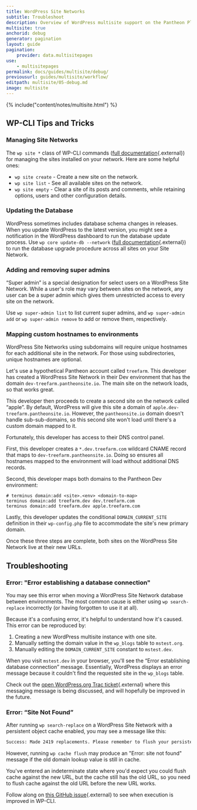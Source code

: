 ```yaml
---
title: WordPress Site Networks
subtitle: Troubleshoot
description: Overview of WordPress multisite support on the Pantheon Platform.
multisite: true
anchorid: debug
generator: pagination
layout: guide
pagination:
    provider: data.multisitepages
use:
    - multisitepages
permalink: docs/guides/multisite/debug/
previousurl: guides/multisite/workflow/
editpath: multisite/05-debug.md
image: multisite
---
```

{% include("content/notes/multisite.html") %}

## WP-CLI Tips and Tricks
### Managing Site Networks
The `wp site *` class of WP-CLI commands ([full documentation](https://developer.wordpress.org/cli/commands/site/){.external}) for managing the sites installed on your network. Here are some helpful ones:

- `wp site create` - Create a new site on the network.
- `wp site list` - See all available sites on the network.
- `wp site empty` - Clear a site of its posts and comments, while retaining options, users and other configuration details.

### Updating the Database
WordPress sometimes includes database schema changes in releases. When you update WordPress to the latest version, you might see a notification in the WordPress dashboard to run the database update process. Use `wp core update-db --network` ([full documentation](https://developer.wordpress.org/cli/commands/core/update-db/){.external}) to run the database upgrade procedure across all sites on your Site Network.

### Adding and removing super admins
“Super admin” is a special designation for select users on a WordPress Site Network. While a user's role may vary between sites on the network, any user can be a super admin which gives them unrestricted access to every site on the network.

Use `wp super-admin list` to list current super admins, and `wp super-admin add` or `wp super-admin remove` to add or remove them, respectively.


### Mapping custom hostnames to environments
WordPress Site Networks using subdomains will require unique hostnames for each additional site in the network. For those using subdirectories, unique hostnames are optional.

Let's use a hypothetical Pantheon account called `treefarm`. This developer has created a WordPress Site Network in their Dev environment that has the domain `dev-treefarm.pantheonsite.io`. The main site on the network loads, so that works great.

This developer then proceeds to create a second site on the network called “apple”. By default, WordPress will give this site a domain of `apple.dev-treefarm.pantheonsite.io`. However, the `pantheonsite.io` domain doesn't handle sub-sub-domains, so this second site won't load until there's a custom domain mapped to it.

Fortunately, this developer has access to their DNS control panel.

First, this developer creates a `*.dev.treefarm.com` wildcard CNAME record that maps to `dev-treefarm.pantheonsite.io`. Doing so ensures all hostnames mapped to the environment will load without additional DNS records.

Second, this developer maps both domains to the Pantheon Dev environment:


    # terminus domain:add <site>.<env> <domain-to-map>
    terminus domain:add treefarm.dev dev.treefarm.com
    terminus domain:add treefarm.dev apple.treefarm.com

Lastly, this developer updates the conditional `DOMAIN_CURRENT_SITE` definition in their `wp-config.php` file to accommodate the site's new primary domain.

Once these three steps are complete, both sites on the WordPress Site Network live at their new URLs.

## Troubleshooting
### Error: "Error establishing a database connection"
You may see this error when moving a WordPress Site Network database between environments. The most common cause is either using `wp search-replace` incorrectly (or having forgotten to use it at all).

Because it's a confusing error, it's helpful to understand how it's caused. This error can be reproduced by:


1. Creating a new WordPress multisite instance with one site.
2. Manually setting the domain value in the `wp_blogs` table to `mstest.org`.
3. Manually editing the `DOMAIN_CURRENT_SITE` constant to `mstest.dev`.

When you visit `mstest.dev` in your browser, you'll see the “Error establishing database connection” message. Essentially, WordPress displays an error message because it couldn't find the requested site in the `wp_blogs` table.

Check out the [open WordPress.org Trac ticket](https://core.trac.wordpress.org/ticket/41424){.external} where this messaging message is being discussed, and will hopefully be improved in the future.


### Error: “Site Not Found”
After running `wp search-replace` on a WordPress Site Network with a persistent object cache enabled, you may see a message like this:

```bash
Success: Made 2419 replacements. Please remember to flush your persistent object cache with `wp cache flush`.
```

However, running `wp cache flush` may produce an "Error: site not found" message if the old domain lookup value is still in cache.

You've entered an indeterminate state where you'd expect you could flush cache against the new URL, but the cache still has the old URL, so you need to flush cache against the old URL before the new URL works.

Follow along on [this GitHub issue](https://github.com/wp-cli/cache-command/issues/17){.external} to see when execution is improved in WP-CLI.
